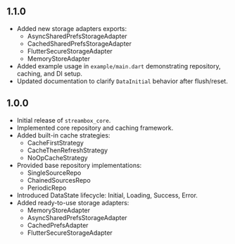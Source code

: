 ## 1.1.0

- Added new storage adapters exports:
  - AsyncSharedPrefsStorageAdapter
  - CachedSharedPrefsStorageAdapter
  - FlutterSecureStorageAdapter
  - MemoryStoreAdapter
- Added example usage in `example/main.dart` demonstrating repository, caching, and DI setup.
- Updated documentation to clarify `DataInitial` behavior after flush/reset.

## 1.0.0

- Initial release of `streambox_core`.
- Implemented core repository and caching framework.
- Added built-in cache strategies:
    - CacheFirstStrategy
    - CacheThenRefreshStrategy
    - NoOpCacheStrategy
- Provided base repository implementations:
    - SingleSourceRepo
    - ChainedSourcesRepo
    - PeriodicRepo
- Introduced DataState lifecycle: Initial, Loading, Success, Error.
- Added ready-to-use storage adapters:
    - MemoryStoreAdapter
    - AsyncSharedPrefsStorageAdapter
    - CachedPrefsAdapter
    - FlutterSecureStorageAdapter